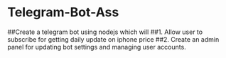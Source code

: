 ﻿# Telegram-Bot-Ass
##Create a telegram bot using nodejs which will
##1. Allow user to subscribe for getting daily update on iphone price
##2. Create an admin panel for updating bot settings and managing user accounts.
